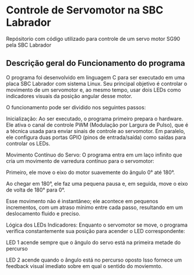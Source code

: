 # Controle de Servomotor na SBC Labrador
Repósitorio com código utilizado para controle de um servo motor SG90 pela SBC Labrador

## Descrição geral do Funcionamento do programa 
O programa foi desenvolvido em linguagem C para ser executado em uma placa SBC Labrador com sistema Linux. Seu principal objetivo é controlar o movimento de um servomotor e, ao mesmo tempo, usar dois LEDs como indicadores visuais da posição angular desse motor.

O funcionamento pode ser dividido nos seguintes passos:

Inicialização: Ao ser executado, o programa primeiro prepara o hardware. Ele ativa o canal de controle PWM (Modulação por Largura de Pulso), que é a técnica usada para enviar sinais de controle ao servomotor. Em paralelo, ele configura duas portas GPIO (pinos de entrada/saída) como saídas para controlar os LEDs.

Movimento Contínuo do Servo: O programa entra em um laço infinito que cria um movimento de varredura contínuo para o servomotor:

Primeiro, ele move o eixo do motor suavemente do ângulo 0° até 180°.

Ao chegar em 180°, ele faz uma pequena pausa e, em seguida, move o eixo de volta de 180° para 0°.

Esse movimento não é instantâneo; ele acontece em pequenos incrementos, com um atraso mínimo entre cada passo, resultando em um deslocamento fluido e preciso.

Lógica dos LEDs Indicadores: Enquanto o servomotor se move, o programa verifica constantemente sua posição para acender o LED correspondente:

LED 1 acende sempre que o ângulo do servo está na primeira metade do percurso 

LED 2 acende quando o ângulo está no percurso oposto 
Isso fornece um feedback visual imediato sobre em qual o sentido do moviemnto.


